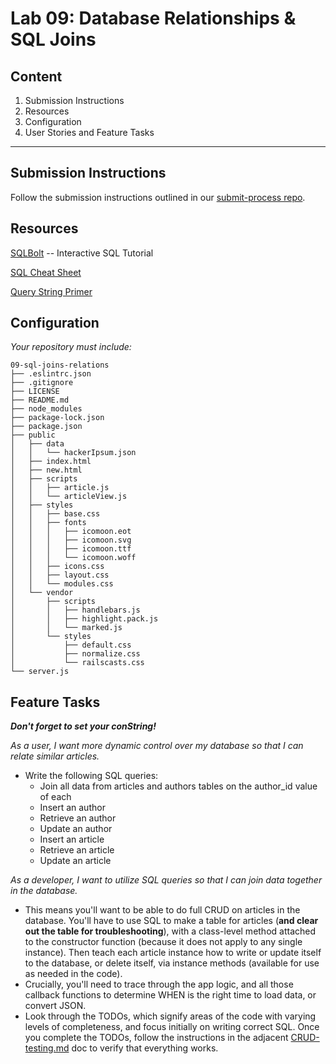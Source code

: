 Lab 09: Database Relationships & SQL Joins
===

## Content
1. Submission Instructions
1. Resources
1. Configuration
1. User Stories and Feature Tasks

----

## Submission Instructions
Follow the submission instructions outlined in our [submit-process repo](https://github.com/alchemy-bootcamp-two-winter-2018/submit-process).


## Resources  
[SQLBolt](http://sqlbolt.com/) -- Interactive SQL Tutorial

[SQL Cheat Sheet](http://www.cheat-sheets.org/sites/sql.su/)

[Query String Primer](https://en.wikipedia.org/wiki/Query_string)

## Configuration
_Your repository must include:_
```
09-sql-joins-relations
├── .eslintrc.json
├── .gitignore
├── LICENSE
├── README.md
├── node_modules
├── package-lock.json
├── package.json
├── public
│   ├── data
│   │   └── hackerIpsum.json
│   ├── index.html
│   ├── new.html
│   ├── scripts
│   │   ├── article.js
│   │   └── articleView.js
│   ├── styles
│   │   ├── base.css
│   │   ├── fonts
│   │   │   ├── icomoon.eot
│   │   │   ├── icomoon.svg
│   │   │   ├── icomoon.ttf
│   │   │   └── icomoon.woff
│   │   ├── icons.css
│   │   ├── layout.css
│   │   └── modules.css
│   └── vendor
│       ├── scripts
│       │   ├── handlebars.js
│       │   ├── highlight.pack.js
│       │   └── marked.js
│       └── styles
│           ├── default.css
│           ├── normalize.css
│           └── railscasts.css
└── server.js
```

## Feature Tasks
***Don't forget to set your conString!***

*As a user, I want more dynamic control over my database so that I can relate similar articles.*
- Write the following SQL queries:
  - Join all data from articles and authors tables on the author_id value of each
  - Insert an author
  - Retrieve an author
  - Update an author
  - Insert an article
  - Retrieve an article
  - Update an article


*As a developer, I want to utilize SQL queries so that I can join data together in the database.*
- This means you'll want to be able to do full CRUD on articles in the database. You'll have to use SQL to make a table for articles (**and clear out the table for troubleshooting**), with a class-level method attached to the constructor function (because it does not apply to any single instance). Then teach each article instance how to write or update itself to the database, or delete itself, via instance methods (available for use as needed in the code).
- Crucially, you'll need to trace through the app logic, and all those callback functions to determine WHEN is the right time to load data, or convert JSON.
- Look through the TODOs, which signify areas of the code with varying levels of completeness, and focus initially on writing correct SQL. Once you complete the TODOs, follow the instructions in the adjacent [CRUD-testing.md](CRUD-testing.md) doc to verify that everything works.
